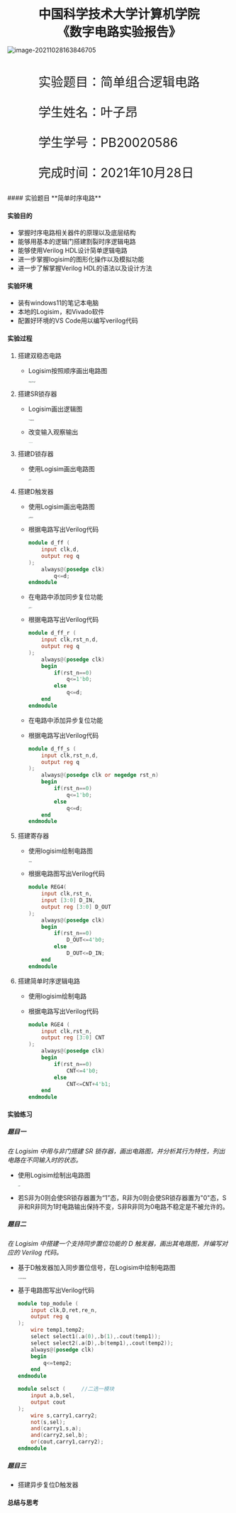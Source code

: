   

<div style="text-align:center;font-size:2em;font-weight:bold">中国科学技术大学计算机学院</div>


<div style="text-align:center;font-size:2em;font-weight:bold">《数字电路实验报告》</div>







![image-20211028163846705](C:\Users\wh030917\AppData\Roaming\Typora\typora-user-images\image-20211028163846705.png)








<div style="display: flex;flex-direction: column;align-items: center;font-size:2em">
<div>
<p>实验题目：简单组合逻辑电路 </p>
<p>学生姓名：叶子昂</p>
<p>学生学号：PB20020586</p>
<p>完成时间：2021年10月28日</p>
</div>
</div>


<div style="page-break-after:always"></div>
#### 实验题目
**简单时序电路**

#### 实验目的

* 掌握时序电路相关器件的原理以及底层结构
* 能够用基本的逻辑门搭建割裂时序逻辑电路
* 能够使用Verilog HDL设计简单逻辑电路
* 进一步掌握logisim的图形化操作以及模拟功能
* 进一步了解掌握Verilog HDL的语法以及设计方法

#### 实验环境

* 装有windows11的笔记本电脑
* 本地的Logisim，和Vivado软件
* 配置好环境的VS Code用以编写verilog代码


#### 实验过程
1. 搭建双稳态电路

   * Logisim按照顺序画出电路图

     <img src="D:\wh030917\Documents\GitHub\magic\a魔术作业\lab3\eg'.png" alt="eg'" style="zoom:20%;" /><img src="D:\wh030917\Documents\GitHub\magic\a魔术作业\lab3\eg1.png" alt="eg1" style="zoom:20%;" />

2. 搭建SR锁存器

   * Logisim画出逻辑图

     <img src="D:\wh030917\Documents\GitHub\magic\a魔术作业\lab3\SR锁存器.png" alt="SR锁存器" style="zoom:16%;" />

   * 改变输入观察输出

     <img src="D:\wh030917\Documents\GitHub\magic\a魔术作业\lab3\sr.png" alt="sr" style="zoom:10%;" /><img src="D:\wh030917\Documents\GitHub\magic\a魔术作业\lab3\Sr.png" alt="Sr" style="zoom:10%;" /><img src="D:\wh030917\Documents\GitHub\magic\a魔术作业\lab3\SR.png" alt="SR" style="zoom:10%;" />

3. 搭建D锁存器

   * 使用Logisim画出电路图

     <img src="D:\wh030917\Documents\GitHub\magic\a魔术作业\lab3\eg3.png" alt="eg3" style="zoom:15%;" />
     
     
   
4. 搭建D触发器

   * 使用Logisim画出电路图

     <img src="D:\wh030917\Documents\GitHub\magic\a魔术作业\lab3\D触发器.png" alt="D触发器" style="zoom:15%;" />

   * 根据电路写出Verilog代码

     ```verilog
     module d_ff (
         input clk,d,
         output reg q
     );
         always@(posedge clk) 
             q<=d;
     endmodule
     ```

   * 在电路中添加同步复位功能
     
     <img src="D:\wh030917\Documents\GitHub\magic\a魔术作业\lab3\eg4-1.png" alt="eg4-1" style="zoom:15%;" />
     
   * 根据电路写出Verilog代码

     ```verilog
     module d_ff_r (
         input clk,rst_n,d,
         output reg q
     );
         always@(posedge clk)
         begin
             if(rst_n==0)
                 q<=1'b0;
             else
                 q<=d;
         end
     endmodule
     ```
     
    * 在电路中添加异步复位功能

    * 根据电路写出Verilog代码

      ```verilog
      module d_ff_s (
          input clk,rst_n,d,
          output reg q
      );
          always@(posedge clk or negedge rst_n)
          begin
              if(rst_n==0)
                  q<=1'b0;
              else
                  q<=d;
          end
      endmodule
      ```

      

5. 搭建寄存器

   * 使用logisim绘制电路图

     <img src="D:\wh030917\Documents\GitHub\magic\a魔术作业\lab3\寄存器.png" alt="寄存器" style="zoom:13%;" />

   * 根据电路图写出Verilog代码

     ```verilog
     module REG4(
         input clk,rst_n,
         input [3:0] D_IN,
         output reg [3:0] D_OUT
     );
         always@(posedge clk)
         begin
             if(rst_n==0)
                 D_OUT<=4'b0;
             else
                 D_OUT<=D_IN;
         end
     endmodule
     ```

     

6. 搭建简单时序逻辑电路

   * 使用logisim绘制电路

   * 根据电路写出Verilog代码

     ```verilog
     module RGE4 (
         input clk,rst_n,
         output reg [3:0] CNT
     );
         always@(posedge clk)
         begin 
             if(rst_n==0)
                 CNT<=4'b0;
             else
                 CNT<=CNT+4'b1;
         end
     endmodule
     ```

     

#### 实验练习

##### 题目一
*在 Logisim 中用与非门搭建 SR 锁存器，画出电路图，并分析其行为特性，列出电路在不同输入时的状态。*

* 使用Logisim绘制出电路图

  <img src="D:\wh030917\Documents\GitHub\magic\a魔术作业\lab3\pr1.png" alt="pr1" style="zoom:15%;" />

* 若S非为0则会使SR锁存器置为“1”态，R非为0则会使SR锁存器置为"0"态，S非和R非同为1时电路输出保持不变，S非R非同为0电路不稳定是不被允许的。
##### 题目二
*在 Logisim 中搭建一个支持同步置位功能的 D 触发器，画出其电路图，并编写对应的 Verilog 代码。*

* 基于D触发器加入同步置位信号，在Logisim中绘制电路图

  <img src="D:\wh030917\Documents\GitHub\magic\a魔术作业\lab3\同步置位D触发器.png" alt="同步置位D触发器" style="zoom:15%;" />
  
* 基于电路图写出Verilog代码
  
  ```verilog
  module top_module (
      input clk,D,ret,re_n,
      output reg q
  );
      wire temp1,temp2;
      select select1(.a(0),.b(1),.cout(temp1));
      select select2(.a(D),.b(temp1),.cout(temp2));
      always@(posedge clk)
      begin
          q<=temp2;
      end
  endmodule
  
  module selsct (     //二选一模块
      input a,b,sel,
      output cout
  );
      wire s,carry1,carry2;
      not(s,sel);
      and(carry1,s,a);
      and(carry2,sel,b);
      or(cout,carry1,carry2);
  endmodule
  ```
##### 题目三
* 搭建异步复位D触发器
  
  


#### 总结与思考

